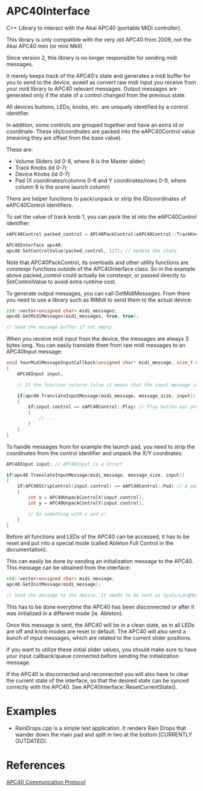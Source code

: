 # APC40Interface

C++ Library to interact with the Akai APC40 (portable MIDI controller).

This library is only compatible with the very old APC40 from 2009, not the Akai APC40 mini (or mini MkII).

Since version 2, this library is no longer responsible for sending midi messages.

It merely keeps track of the APC40's state and generates a midi buffer for you to send to the device, aswell as convert raw midi input you receive from your midi library to APC40 relevant messages.
Output messages are generated only if the state of a control changed from the previous state.

All devices buttons, LEDs, knobs, etc. are uniquely identified by a control identifier.

In addition, some controls are grouped together and have an extra id or coordinate.
These ids/coordnates are packed into the eAPC40Control value (meaning they are offset from the base value).

These are:

- Volume Sliders (id 0-8, where 8 is the Master slider)
- Track Knobs (id 0-7)
- Device Knobs (id 0-7)
- Pad (X coordinates/columns 0-8 and Y coordinates/rows 0-9, where column 8 is the scene launch column)

There are helper functions to pack/unpack or strip the ID/coordinates of eAPC40Control identifiers.

To set the value of track knob 1, you can pack the id into the eAPC40Control identifier:

```cpp
eAPC40Control packed_control = APC40PackControl(eAPC40Control::TrackKnobValue, 1); // Knob 1 = second know (they start at 0)

APC40Interface apc40;
apc40.SetControlValue(packed_control, 127); // Update the state
```

Note that APC40PackControl, its overloads and other utility functions are constexpr functions outside of the APC40Interface class.
So in the example above packed_control could actually be constexpr, or passed directly to SetControlValue to avoid extra runtime cost.


To generate output messages, you can call GetMidiMessages. From there you need to use a library such as RtMidi to send them to the actual device:

```cpp
std::vector<unsigned char> midi_messages;
apc40.GetMidiMessages(midi_messages, true, true);

// Send the message buffer if not empty.
```


When you receive midi input from the device, the messages are always 3 bytes long. You can easily translate them from raw midi messages to an APC40Input message:

```cpp
void YourMidiMessageInputCallback(unsigned char* midi_message, size_t message_size)
{
	APC40Input input;

	// If the function returns false it means that the input message is not supported and can be discarded

	if(apc40.TranslateInputMessage(midi_message, message_size, input))
	{
		if(input.control == eAPC40Control::Play) // Play button was pressed
		{
			// ...
		}
	}
}
```


To handle messages from for example the launch pad, you need to strip the coordinates from the control identifier and unpack the X/Y coordnates:

```cpp
APC40Input input; // APC40Input is a struct

if(apc40.TranslateInputMessage(midi_message, message_size, input))
{
	if(APC40StripControl(input.control) == eAPC40Control::Pad) // A pad button was pressed
	{
		int x = APC40UnpackControlX(input.control);
		int y = APC40UnpackControlY(input.control);

		// Do something with x and y!
	}
}
```

Before all functions and LEDs of the APC40 can be accessed, it has to be reset and put into a special mode (called Ableton Full Control in the documentation).

This can easily be done by sending an initialization message to the APC40. This message can be obtained from the interface:

```cpp
std::vector<unsigned char> midi_message;
apc40.GetInitMessage(midi_message);

// Send the message to the device. It needs to be sent as SysEx/LongMessage.
```
This has to be done everytime the APC40 has been disconnected or after it was initialized in a different mode (ie. Ableton).

Once this message is sent, the APC40 will be in a clean state, as in all LEDs are off and knob modes are reset to default.
The APC40 will also send a bunch of input messages, which are related to the current slider positions.

If you want to utilize these initial slider values, you should make sure to have your input callback/queue connected before sending the initialization message.

If the APC40 is disconnected and reconnected you will also have to clear the current state of the interface, so that the desired state can be synced correctly with the APC40. See APC40Interface::ResetCurrentState().

# Examples

- RainDrops.cpp is a simple test application. It renders Rain Drops that wander down the main pad and split in two at the bottom [CURRENTLY OUTDATED].

# References

[APC40 Communcation Protocol](https://cdn.inmusicbrands.com/akai/apc40/APC40_Communications_Protocol_rev_1.pdf_1db97c1fdba23bacf47df0f9bf64e913.pdf)
